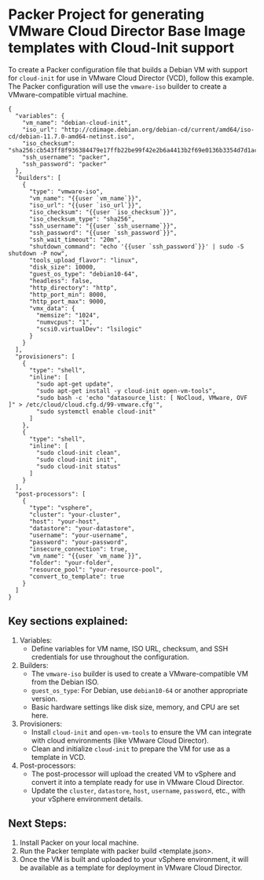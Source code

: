 # Packer Project for generating VMware Cloud Director Base Image templates with Cloud-Init support

To create a Packer configuration file that builds a Debian VM with support for `cloud-init` for use in VMware Cloud Director (VCD), follow this example. The Packer configuration will use the `vmware-iso` builder to create a VMware-compatible virtual machine.

```
{
  "variables": {
    "vm_name": "debian-cloud-init",
    "iso_url": "http://cdimage.debian.org/debian-cd/current/amd64/iso-cd/debian-11.7.0-amd64-netinst.iso",
    "iso_checksum": "sha256:cb543ff8f936384479e17ffb22be99f42e2b6a4413b2f69e0136b3354d7d1ac1",
    "ssh_username": "packer",
    "ssh_password": "packer"
  },
  "builders": [
    {
      "type": "vmware-iso",
      "vm_name": "{{user `vm_name`}}",
      "iso_url": "{{user `iso_url`}}",
      "iso_checksum": "{{user `iso_checksum`}}",
      "iso_checksum_type": "sha256",
      "ssh_username": "{{user `ssh_username`}}",
      "ssh_password": "{{user `ssh_password`}}",
      "ssh_wait_timeout": "20m",
      "shutdown_command": "echo '{{user `ssh_password`}}' | sudo -S shutdown -P now",
      "tools_upload_flavor": "linux",
      "disk_size": 10000,
      "guest_os_type": "debian10-64",
      "headless": false,
      "http_directory": "http",
      "http_port_min": 8000,
      "http_port_max": 9000,
      "vmx_data": {
        "memsize": "1024",
        "numvcpus": "1",
        "scsi0.virtualDev": "lsilogic"
      }
    }
  ],
  "provisioners": [
    {
      "type": "shell",
      "inline": [
        "sudo apt-get update",
        "sudo apt-get install -y cloud-init open-vm-tools",
        "sudo bash -c 'echo "datasource_list: [ NoCloud, VMware, OVF ]" > /etc/cloud/cloud.cfg.d/99-vmware.cfg'",
        "sudo systemctl enable cloud-init"
      ]
    },
    {
      "type": "shell",
      "inline": [
        "sudo cloud-init clean",
        "sudo cloud-init init",
        "sudo cloud-init status"
      ]
    }
  ],
  "post-processors": [
    {
      "type": "vsphere",
      "cluster": "your-cluster",
      "host": "your-host",
      "datastore": "your-datastore",
      "username": "your-username",
      "password": "your-password",
      "insecure_connection": true,
      "vm_name": "{{user `vm_name`}}",
      "folder": "your-folder",
      "resource_pool": "your-resource-pool",
      "convert_to_template": true
    }
  ]
}
```

## Key sections explained:
1. Variables: 
   - Define variables for VM name, ISO URL, checksum, and SSH credentials for use throughout the configuration.
2. Builders: 
   - The `vmware-iso` builder is used to create a VMware-compatible VM from the Debian ISO.
   - `guest_os_type`: For Debian, use `debian10-64` or another appropriate version.
   - Basic hardware settings like disk size, memory, and CPU are set here.
3. Provisioners:
   - Install `cloud-init` and `open-vm-tools` to ensure the VM can integrate with cloud environments (like VMware Cloud Director).
   - Clean and initialize `cloud-init` to prepare the VM for use as a template in VCD.
4. Post-processors:
   - The post-processor will upload the created VM to vSphere and convert it into a template ready for use in VMware Cloud Director.
   - Update the `cluster`, `datastore`, `host`, `username`, `password`, etc., with your vSphere environment details.

## Next Steps:
1. Install Packer on your local machine.
2. Run the Packer template with packer build <template.json>.
3. Once the VM is built and uploaded to your vSphere environment, it will be available as a template for deployment in VMware Cloud Director.
